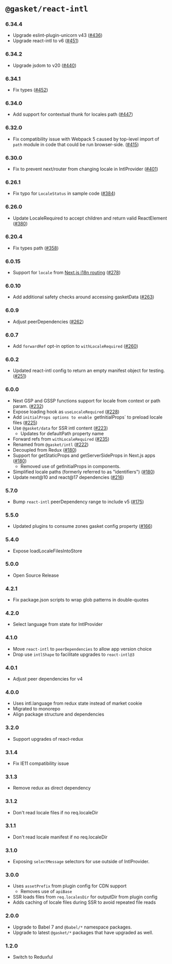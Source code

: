 # `@gasket/react-intl`

### 6.34.4

- Upgrade eslint-plugin-unicorn v43 ([#436])
- Upgrade react-intl to v6 ([#451])

### 6.34.2

- Upgrade jsdom to v20 ([#440])

### 6.34.1

- Fix types ([#452])

### 6.34.0

- Add support for contextual thunk for locales path ([#447])

### 6.32.0

- Fix compatibility issue with Webpack 5 caused by top-level import of `path`
  module in code that could be run browser-side. ([#415])

### 6.30.0

- Fix to prevent next/router from changing locale in IntlProvider ([#401])

### 6.26.1

- Fix typo for `LocaleStatus` in sample code ([#384])

### 6.26.0

- Update LocaleRequired to accept children and return valid ReactElement ([#380])

### 6.20.4

- Fix types path ([#358])

### 6.0.15

- Support for `locale` from [Next.js i18n routing] ([#278])

### 6.0.10

- Add additional safety checks around accessing gasketData ([#263])

### 6.0.9

- Adjust peerDependencies ([#262])

### 6.0.7

- Add `forwardRef` opt-in option to `withLocaleRequired` ([#260])

### 6.0.2

- Updated react-intl config to return an empty manifest object for testing. ([#251])

### 6.0.0

- Next GSP and GSSP functions support for locale from context or path param. ([#232])
- Expose loading hook as `useLocaleRequired` ([#228])
- Add `initialProps options to enable `getInitialProps` to preload locale files ([#225])
- Use `@gasket/data` for SSR intl content ([#223])
  - Updates for defaultPath property name
- Forward refs from `withLocaleRequired` ([#235])
- Renamed from `@gasket/intl` ([#222])
- Decoupled from Redux ([#180])
- Support for getStaticProps and getServerSideProps in Next.js apps ([#180])
  - Removed use of getInitialProps in components.
- Simplified locale paths (formerly referred to as "identifiers") ([#180])
- Update next@10 and react@17 dependencies ([#216])

### 5.7.0

- Bump `react-intl` peerDependency range to include v5 ([#175])

### 5.5.0

- Updated plugins to consume zones gasket config property ([#166])

### 5.4.0

- Expose loadLocaleFilesIntoStore

### 5.0.0

- Open Source Release

### 4.2.1

- Fix package.json scripts to wrap glob patterns in double-quotes

### 4.2.0

- Select language from state for IntlProvider

### 4.1.0

- Move `react-intl` to `peerDependencies` to allow app version choice
- Drop use `intlShape` to facilitate upgrades to `react-intl@3`

### 4.0.1

- Adjust peer dependencies for v4

### 4.0.0

- Uses intl.language from redux state instead of market cookie
- Migrated to monorepo
- Align package structure and dependencies

### 3.2.0

- Support upgrades of react-redux

### 3.1.4

- Fix IE11 compatibility issue

### 3.1.3

- Remove redux as direct dependency

### 3.1.2

- Don't read locale files if no req.localeDir

### 3.1.1

- Don't read locale manifest if no req.localeDir

### 3.1.0

- Exposing `selectMessage` selectors for use outside of IntlProvider.

### 3.0.0

- Uses `assetPrefix` from plugin config for CDN support
  - Removes use of `apiBase`
- SSR loads files from `req.localesDir` for outputDir from plugin config
- Adds caching of locale files during SSR to avoid repeated file reads

### 2.0.0

- Upgrade to Babel 7 and `@babel/*` namespace packages.
- Upgrade to latest `@gasket/*` packages that have upgraded as well.

### 1.2.0

- Switch to Reduxful

[Next.js i18n routing]: https://nextjs.org/docs/advanced-features/i18n-routing

[#166]: https://github.com/godaddy/gasket/pull/166
[#175]: https://github.com/godaddy/gasket/pull/175
[#180]: https://github.com/godaddy/gasket/pull/180
[#216]: https://github.com/godaddy/gasket/pull/216
[#222]: https://github.com/godaddy/gasket/pull/222
[#223]: https://github.com/godaddy/gasket/pull/223
[#225]: https://github.com/godaddy/gasket/pull/225
[#228]: https://github.com/godaddy/gasket/pull/228
[#235]: https://github.com/godaddy/gasket/pull/235
[#232]: https://github.com/godaddy/gasket/pull/232
[#251]: https://github.com/godaddy/gasket/pull/251
[#260]: https://github.com/godaddy/gasket/pull/260
[#262]: https://github.com/godaddy/gasket/pull/262
[#263]: https://github.com/godaddy/gasket/pull/263
[#278]: https://github.com/godaddy/gasket/pull/278
[#358]: https://github.com/godaddy/gasket/pull/358
[#380]: https://github.com/godaddy/gasket/pull/380
[#384]: https://github.com/godaddy/gasket/pull/384
[#401]: https://github.com/godaddy/gasket/pull/401
[#415]: https://github.com/godaddy/gasket/pull/415
[#436]: https://github.com/godaddy/gasket/pull/436
[#440]: https://github.com/godaddy/gasket/pull/440
[#447]: https://github.com/godaddy/gasket/pull/447
[#451]: https://github.com/godaddy/gasket/pull/451
[#452]: https://github.com/godaddy/gasket/pull/452
